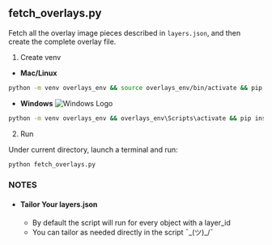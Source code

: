 
## fetch_overlays.py

Fetch all the overlay image pieces described in `layers.json`, and then create the complete overlay file.

1. Create venv

- **Mac/Linux**
```sh
python -m venv overlays_env && source overlays_env/bin/activate && pip install -r requirements.txt
```

- **Windows**
![Windows Logo](https://static.wikia.nocookie.net/wnr/images/1/18/Static-assets-upload1811341065938287602.webp/revision/latest?cb=20231008015228)
```sh
python -m venv overlays_env && overlays_env\Scripts\activate && pip install -r requirements.txt
```

2. Run

Under current directory, launch a terminal and run:
```sh
python fetch_overlays.py
```

### NOTES
- #### Tailor Your layers.json
    - By default the script will run for every object with a layer_id 
    - You can tailor as needed directly in the script ¯\_(ツ)_/¯
